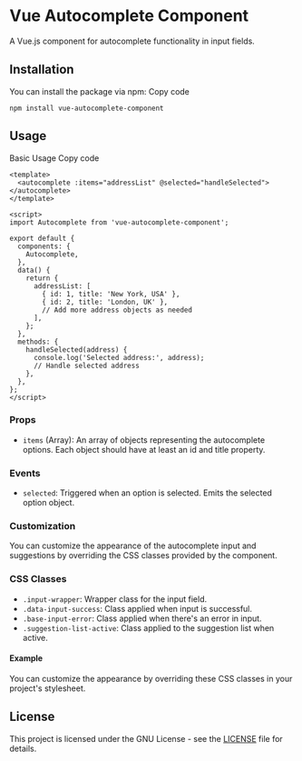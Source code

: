 # Vue Autocomplete Component

A Vue.js component for autocomplete functionality in input fields.

## Installation

You can install the package via npm:
Copy code

```
npm install vue-autocomplete-component
```

## Usage

Basic Usage
Copy code

```
<template>
  <autocomplete :items="addressList" @selected="handleSelected"></autocomplete>
</template>

<script>
import Autocomplete from 'vue-autocomplete-component';

export default {
  components: {
    Autocomplete,
  },
  data() {
    return {
      addressList: [
        { id: 1, title: 'New York, USA' },
        { id: 2, title: 'London, UK' },
        // Add more address objects as needed
      ],
    };
  },
  methods: {
    handleSelected(address) {
      console.log('Selected address:', address);
      // Handle selected address
    },
  },
};
</script>
```

### Props

- `items` (Array): An array of objects representing the autocomplete options. Each object should have at least an id and title property.

### Events

- `selected`: Triggered when an option is selected. Emits the selected option object.

### Customization

You can customize the appearance of the autocomplete input and suggestions by overriding the CSS classes provided by the component.

### CSS Classes

- `.input-wrapper`: Wrapper class for the input field.
- `.data-input-success`: Class applied when input is successful.
- `.base-input-error`: Class applied when there's an error in input.
- `.suggestion-list-active`: Class applied to the suggestion list when active.

#### Example

You can customize the appearance by overriding these CSS classes in your project's stylesheet.

## License

This project is licensed under the GNU License - see the [LICENSE](https://github.com/Regis011/vue-best-autocomplete/blob/main/LICENSE) file for details.
